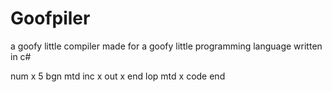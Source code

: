 # Goofpiler
a goofy little compiler made for a goofy little programming language written in c#


num x 5
bgn mtd
inc x
out x
end
lop mtd x
code end
